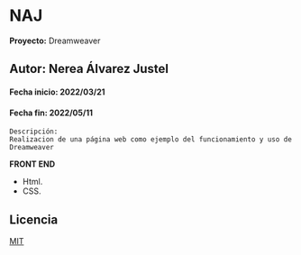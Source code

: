 # NAJ
**Proyecto:** Dreamweaver

## Autor: Nerea Álvarez Justel

#### Fecha inicio: 2022/03/21
#### Fecha fin: 2022/05/11

```
Descripción: 
Realizacion de una página web como ejemplo del funcionamiento y uso de Dreamweaver
```

**FRONT END**
- Html.
- CSS.

## Licencia
[MIT](https://choosealicense.com/licenses/mit/)
